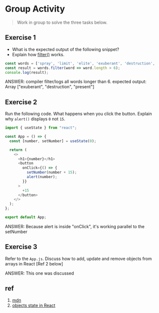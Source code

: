 
# Group Activity

> Work in group to solve the three tasks below. 

## Exercise 1 

- What is the expected output of the following snippet? 
- Explain how [filter()](https://developer.mozilla.org/en-US/docs/Web/JavaScript/Reference/Global_Objects/Array/filter) works.

```js
const words = ['spray', 'limit', 'elite', 'exuberant', 'destruction', 'present'];
const result = words.filter(word => word.length > 6);
console.log(result);
```
ANSWER:
compiler filter/logs all words longer than 6.  expected output: Array ["exuberant", "destruction", "present"]

## Exercise 2

Run the following code. What happens when you click the button. Explain why `alert()` displays `0` not `15`.

```js
import { useState } from "react";

const App = () => {
  const [number, setNumber] = useState(0);

  return (
    <>
      <h1>{number}</h1>
      <button
        onClick={() => {
          setNumber(number + 15);
          alert(number);
        }}
      >
        +15
      </button>
    </>
  );
};

export default App;
```
ANSWER: Because alert is inside "onClick", it's working parallel to the setNumber



## Exercise 3

Refer to the `App.js`. Discuss how to add, update and remove objects from arrays in React [Ref 2 below]

ANSWER:
This one was discussed

## ref
1. [mdn](https://developer.mozilla.org/en-US/docs/Web/JavaScript/Reference/Global_Objects/Array/filter)
2. [objects state in React](https://bobbyhadz.com/blog/react-update-state-array-of-objects)